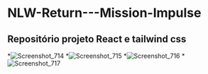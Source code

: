# NLW-Return---Mission-Impulse
## Repositório projeto React  e tailwind css
*![Screenshot_714](https://user-images.githubusercontent.com/44031853/168432543-ff3ae40c-bdda-40ea-8614-8149e3760860.png)
*![Screenshot_715](https://user-images.githubusercontent.com/44031853/168432550-5b8920e1-901b-45a3-acf2-9540e6678e8e.png)
*![Screenshot_716](https://user-images.githubusercontent.com/44031853/168432552-bc27196f-fbdc-447f-931f-c22b3a5da8d8.png)
*![Screenshot_717](https://user-images.githubusercontent.com/44031853/168432554-fb729457-dc0b-4fbb-ada6-566db1543ddd.png)
